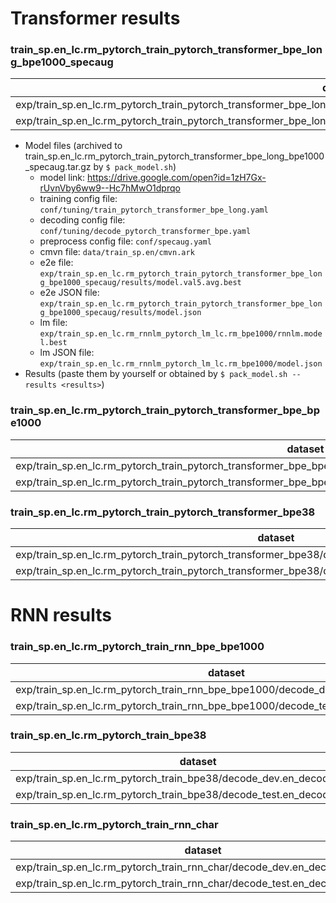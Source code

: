 # Transformer results
### train_sp.en_lc.rm_pytorch_train_pytorch_transformer_bpe_long_bpe1000_specaug
|dataset|Snt|Wrd|Corr|Sub|Del|Ins|Err|S.Err|
|---|---|---|---|---|---|---|---|---|
|exp/train_sp.en_lc.rm_pytorch_train_pytorch_transformer_bpe_long_bpe1000_specaug/decode_dev.en_decode_pytorch_transformer_bpe|1071|18651|94.6|4.9|0.5|1.1|**6.5**|47.6|
|exp/train_sp.en_lc.rm_pytorch_train_pytorch_transformer_bpe_long_bpe1000_specaug/decode_test.en_decode_pytorch_transformer_bpe|2048|36336|94.6|4.9|0.5|1.0|**6.4**|45.9|

- Model files (archived to train_sp.en_lc.rm_pytorch_train_pytorch_transformer_bpe_long_bpe1000_specaug.tar.gz by `$ pack_model.sh`)
  - model link: https://drive.google.com/open?id=1zH7Gx-rUvnVby6ww9--Hc7hMwO1dprqo
  - training config file: `conf/tuning/train_pytorch_transformer_bpe_long.yaml`
  - decoding config file: `conf/tuning/decode_pytorch_transformer_bpe.yaml`
  - preprocess config file: `conf/specaug.yaml`
  - cmvn file: `data/train_sp.en/cmvn.ark`
  - e2e file: `exp/train_sp.en_lc.rm_pytorch_train_pytorch_transformer_bpe_long_bpe1000_specaug/results/model.val5.avg.best`
  - e2e JSON file: `exp/train_sp.en_lc.rm_pytorch_train_pytorch_transformer_bpe_long_bpe1000_specaug/results/model.json`
  - lm file: `exp/train_sp.en_lc.rm_rnnlm_pytorch_lm_lc.rm_bpe1000/rnnlm.model.best`
  - lm JSON file: `exp/train_sp.en_lc.rm_rnnlm_pytorch_lm_lc.rm_bpe1000/model.json`
- Results (paste them by yourself or obtained by `$ pack_model.sh --results <results>`)

### train_sp.en_lc.rm_pytorch_train_pytorch_transformer_bpe_bpe1000
|dataset|Snt|Wrd|Corr|Sub|Del|Ins|Err|S.Err|
|---|---|---|---|---|---|---|---|---|
|exp/train_sp.en_lc.rm_pytorch_train_pytorch_transformer_bpe_bpe1000/decode_dev.en_decode_pytorch_transformer_bpe|1071|18651|93.7|5.6|0.7|1.4|**7.6**|51.3|
|exp/train_sp.en_lc.rm_pytorch_train_pytorch_transformer_bpe_bpe1000/decode_test.en_decode_pytorch_transformer_bpe|2048|36336|93.7|5.6|0.7|1.2|**7.5**|49.2|

### train_sp.en_lc.rm_pytorch_train_pytorch_transformer_bpe38
|dataset|Snt|Wrd|Corr|Sub|Del|Ins|Err|S.Err|
|---|---|---|---|---|---|---|---|---|
|exp/train_sp.en_lc.rm_pytorch_train_pytorch_transformer_bpe38/decode_dev.en_decode_pytorch_transformer|1071|18651|93.1|6.2|0.6|1.1|**8.0**|52.3|
|exp/train_sp.en_lc.rm_pytorch_train_pytorch_transformer_bpe38/decode_test.en_decode_pytorch_transformer|2048|36336|92.7|6.7|0.7|1.0|**8.4**|53.9|


# RNN results
### train_sp.en_lc.rm_pytorch_train_rnn_bpe_bpe1000
|dataset|Snt|Wrd|Corr|Sub|Del|Ins|Err|S.Err|
|---|---|---|---|---|---|---|---|---|
|exp/train_sp.en_lc.rm_pytorch_train_rnn_bpe_bpe1000/decode_dev.en_decode_rnn_char|1071|18651|93.4|6.0|0.6|1.1|**7.7**|54.3|
|exp/train_sp.en_lc.rm_pytorch_train_rnn_bpe_bpe1000/decode_test.en_decode_rnn_char|2048|36336|93.1|6.1|0.8|1.0|**7.9**|53.1|

### train_sp.en_lc.rm_pytorch_train_bpe38
|dataset|Snt|Wrd|Corr|Sub|Del|Ins|Err|S.Err|
|---|---|---|---|---|---|---|---|---|
|exp/train_sp.en_lc.rm_pytorch_train_bpe38/decode_dev.en_decode_rnn_char|1071|18651|92.4|6.9|0.7|1.0|**8.6**|58.3|
|exp/train_sp.en_lc.rm_pytorch_train_bpe38/decode_test.en_decode_rnn_char|2048|36336|92.2|7.0|0.8|1.1|**8.9**|56.5|

### train_sp.en_lc.rm_pytorch_train_rnn_char
|dataset|Snt|Wrd|Corr|Sub|Del|Ins|Err|S.Err|
|---|---|---|---|---|---|---|---|---|
|exp/train_sp.en_lc.rm_pytorch_train_rnn_char/decode_dev.en_decode_rnn_char|1071|18651|91.3|7.8|0.8|1.0|**9.6**|62.7|
|exp/train_sp.en_lc.rm_pytorch_train_rnn_char/decode_test.en_decode_rnn_char|2048|36336|90.7|8.3|0.9|1.2|**10.4**|62.1|
